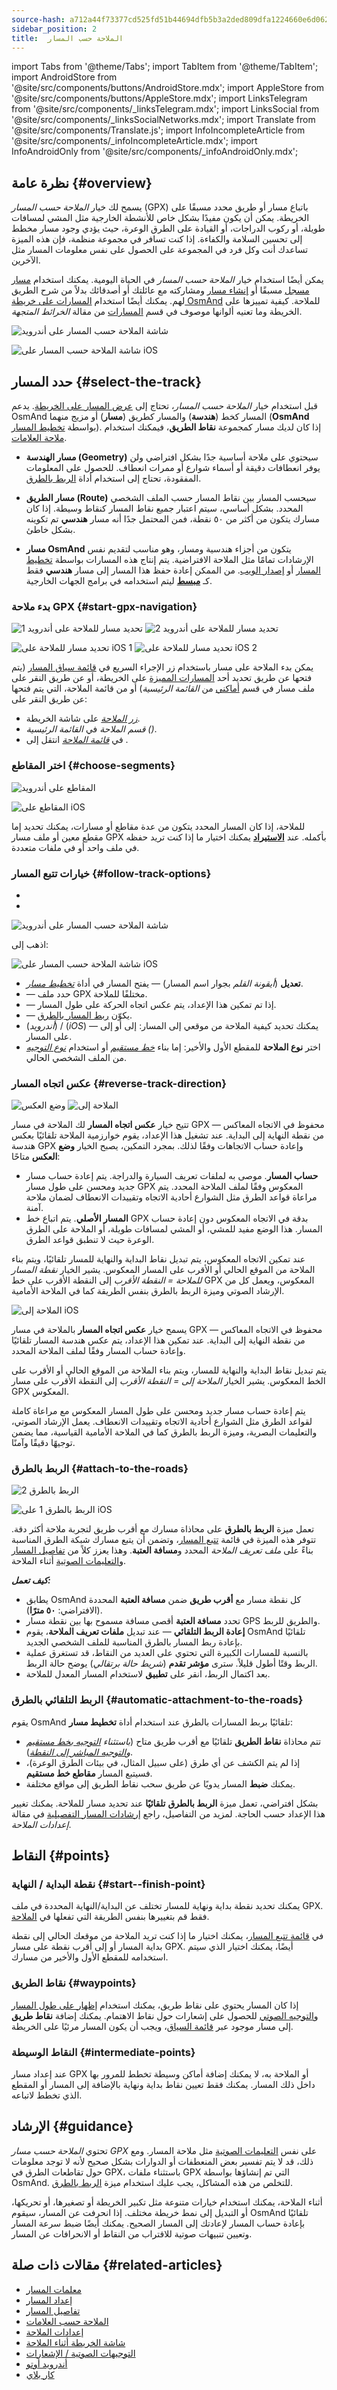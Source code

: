 ```yaml
---
source-hash: a712a44f73377cd525fd51b44694dfb5b3a2ded809dfa1224660e6d06215701e
sidebar_position: 2
title:  الملاحة حسب المسار
---
```


import Tabs from '@theme/Tabs';
import TabItem from '@theme/TabItem';
import AndroidStore from '@site/src/components/buttons/AndroidStore.mdx';
import AppleStore from '@site/src/components/buttons/AppleStore.mdx';
import LinksTelegram from '@site/src/components/_linksTelegram.mdx';
import LinksSocial from '@site/src/components/_linksSocialNetworks.mdx';
import Translate from '@site/src/components/Translate.js';
import InfoIncompleteArticle from '@site/src/components/_infoIncompleteArticle.mdx';
import InfoAndroidOnly from '@site/src/components/_infoAndroidOnly.mdx';


## نظرة عامة {#overview}

يسمح لك خيار *الملاحة حسب المسار* (GPX) باتباع مسار أو طريق محدد مسبقًا على الخريطة. يمكن أن يكون مفيدًا بشكل خاص للأنشطة الخارجية مثل المشي لمسافات طويلة، أو ركوب الدراجات، أو القيادة على الطرق الوعرة، حيث يؤدي وجود مسار مخطط إلى تحسين السلامة والكفاءة. إذا كنت تسافر في مجموعة منظمة، فإن هذه الميزة تساعدك أنت وكل فرد في المجموعة على الحصول على نفس معلومات المسار مثل الآخرين.  

يمكن أيضًا استخدام خيار *الملاحة حسب المسار* في الحياة اليومية. يمكنك استخدام [مسار مسجل](../../plugins/trip-recording.md) مسبقًا أو [إنشاء مسار](../../personal/tracks/manage-tracks.md#create-a-track) ومشاركته مع عائلتك أو أصدقائك بدلاً من شرح الطريق لهم. يمكنك أيضًا استخدام [المسارات على خريطة OsmAnd](../../../../blog/routes/) للملاحة. كيفية تمييزها على الخريطة وما تعنيه ألوانها موصوف في قسم [المسارات](../../map/vector-maps.md#routes) من مقالة *الخرائط المتجهة*.  

<Tabs groupId="operating-systems" queryString="current-os">

<TabItem value="android" label="أندرويد">  

![شاشة الملاحة حسب المسار على أندرويد](@site/static/img/navigation/gpx/navigation_gpx_android.png)

</TabItem>

<TabItem value="ios" label="iOS">

![شاشة الملاحة حسب المسار على iOS](@site/static/img/navigation/gpx/navigation_gpx_ios.png)

</TabItem>

</Tabs>


## حدد المسار {#select-the-track}

قبل استخدام خيار *الملاحة حسب المسار*، تحتاج إلى [عرض المسار على الخريطة](../../map/tracks/index.md#display-tracks-on-the-map). يدعم OsmAnd المسار كخط (**هندسة**) والمسار كطريق (**مسار**) أو مزيج منهما (**OsmAnd** بواسطة [تخطيط المسار](../../plan-route/create-route.md)). إذا كان لديك مسار كمجموعة **نقاط الطريق**، فيمكنك استخدام [ملاحة العلامات](./markers-navigation.md).


- **مسار الهندسة (Geometry)** سيحتوي على ملاحة أساسية جدًا بشكل افتراضي ولن يوفر انعطافات دقيقة أو أسماء شوارع أو ممرات انعطاف. للحصول على المعلومات المفقودة، تحتاج إلى استخدام أداة [الربط بالطرق](#attach-to-the-roads).

- **مسار الطريق (Route)** سيحسب المسار بين نقاط المسار حسب الملف الشخصي المحدد. بشكل أساسي، سيتم اعتبار جميع نقاط المسار كنقاط وسيطة. إذا كان مسارك يتكون من أكثر من ٥٠ نقطة، فمن المحتمل جدًا أنه مسار **هندسي** تم تكوينه بشكل خاطئ.

- **مسار OsmAnd** يتكون من أجزاء هندسية ومسار، وهو مناسب لتقديم نفس الإرشادات تمامًا مثل الملاحة الافتراضية. يتم إنتاج هذه المسارات بواسطة [تخطيط المسار](../../plan-route/create-route.md) أو [إصدار الويب](../../web/index.md). من الممكن إعادة حفظ هذا المسار إلى مسار **هندسي** فقط كـ [**مبسط**](../../plan-route/create-route.md#save-route) ليتم استخدامه في برامج الجهات الخارجية.


### بدء ملاحة GPX {#start-gpx-navigation}

<Tabs groupId="operating-systems" queryString="current-os">

<TabItem value="android" label="أندرويد">  

![تحديد مسار للملاحة على أندرويد 1](@site/static/img/navigation/gpx/follow_track_andr_1.png) ![تحديد مسار للملاحة على أندرويد 2](@site/static/img/navigation/gpx/follow_track_andr_2.png)

</TabItem>

<TabItem value="ios" label="iOS">

![تحديد مسار للملاحة على iOS 1](@site/static/img/navigation/gpx/follow_track_ios_1.png) ![تحديد مسار للملاحة على iOS 2](@site/static/img/navigation/gpx/follow_track_ios_2.png)

</TabItem>

</Tabs>

يمكن بدء الملاحة على مسار باستخدام زر الإجراء السريع في [قائمة سياق المسار](../../map/tracks/track-context-menu.md#add-waypoint-to-a-track) (يتم فتحها عن طريق تحديد أحد [المسارات المميزة](./route-navigation.md#history-of-previous-routes) على الخريطة، أو عن طريق النقر على ملف مسار في قسم [أماكني](../../personal/myplaces.md) من *القائمة الرئيسية*) أو من قائمة الملاحة، التي يتم فتحها عن طريق النقر على:

- [*زر الملاحة*](../../widgets/map-buttons.md#directions) على شاشة الخريطة.  
- *قسم الملاحة* في *القائمة الرئيسية* *(<Translate android="true" ids="shared_string_menu,shared_string_navigation"/>)*.
- في [*قائمة الملاحة*](./route-navigation.md#navigation-menu) انتقل إلى *<Translate android="true" ids="shared_string_settings,follow_track"/>*.  

### اختر المقاطع {#choose-segments}

<Tabs groupId="operating-systems" queryString="current-os">

<TabItem value="android" label="أندرويد">  

![المقاطع على أندرويد](@site/static/img/navigation/gpx/segments_andr.png)

</TabItem>

<TabItem value="ios" label="iOS">

![المقاطع على iOS](@site/static/img/navigation/gpx/segments_ios.png)

</TabItem>

</Tabs>

للملاحة، إذا كان المسار المحدد يتكون من عدة مقاطع أو مسارات، يمكنك تحديد إما مقطع معين أو ملف مسار GPX بأكمله. عند **[الاستيراد](../../personal/tracks/manage-tracks.md#import)** يمكنك اختيار ما إذا كنت تريد حفظه في ملف واحد أو في ملفات متعددة.


### خيارات تتبع المسار {#follow-track-options}

<Tabs groupId="operating-systems" queryString="current-os">

<TabItem value="android" label="أندرويد">  

- *<Translate android="true" ids="shared_string_navigation,shared_string_settings,follow_track"/>*
- *<Translate android="true" ids="help_article_map_track_context_menu_name,shared_string_options,follow_track"/>*

![شاشة الملاحة حسب المسار على أندرويد](@site/static/img/navigation/gpx/follow_the_track_5-1_andr.png)

</TabItem>

<TabItem value="ios" label="iOS">

اذهب إلى: *<Translate ios="true" ids="shared_string_navigation,shared_string_settings,follow_track"/>*


![شاشة الملاحة حسب المسار على iOS](@site/static/img/navigation/gpx/follow_the_track_4-1_ios.png)

</TabItem>

</Tabs>

- **تعديل** (*أيقونة القلم* بجوار اسم المسار) — يفتح المسار في أداة [*تخطيط مسار*](../../plan-route/create-route.md).
- **<Translate android="true" ids="select_another_track"/>** — حدد ملف GPX مختلفًا للملاحة.
- **<Translate android="true" ids="gpx_option_reverse_route"/>** — إذا تم تمكين هذا الإعداد، يتم عكس اتجاه الحركة على طول المسار.
- **<Translate android="true" ids="attach_to_the_roads"/>** — يكوّن [ربط المسار بالطرق](#attach-to-the-roads).
- **<Translate android="true" ids="pass_whole_track_descr"/>** (*أندرويد*) / **<Translate ios="true" ids="point_to_navigate"/>** (*iOS*) — يمكنك تحديد كيفية الملاحة من موقعي إلى المسار:
إلى *<Translate android="true" ids="start_of_the_track"/>* أو إلى *<Translate android="true" ids="nearest_point"/>* على المسار.
- اختر **نوع الملاحة** للمقطع الأول والأخير: إما بناء [*خط مستقيم*](../routing/straight-line-routing.md) أو استخدام [*نوع التوجيه*](../routing/osmand-routing.md#routing-types) من الملف الشخصي الحالي.


### عكس اتجاه المسار {#reverse-track-direction}

<Tabs groupId="operating-systems" queryString="current-os">

<TabItem value="android" label="أندرويد">  

![وضع العكس](@site/static/img/navigation/gpx/reverse_mode_android.png) ![الملاحة إلى](@site/static/img/navigation/gpx/navigate_to_android.png)

تتيح خيار **عكس اتجاه المسار** لك الملاحة في مسار GPX محفوظ في الاتجاه المعاكس — من نقطة النهاية إلى البداية. عند تشغيل هذا الإعداد، يقوم خوارزمية الملاحة تلقائيًا بعكس هندسة GPX وإعادة حساب الاتجاهات وفقًا لذلك. بمجرد التمكين، يصبح الخيار **وضع العكس** متاحًا:

- **حساب المسار**. موصى به لملفات تعريف السيارة والدراجة. يتم إعادة حساب مسار جديد ومحسن على طول مسار GPX المعكوس وفقًا لملف الملاحة المحدد. يتم مراعاة قواعد الطرق مثل الشوارع أحادية الاتجاه وتقييدات الانعطاف لضمان ملاحة آمنة.
- **المسار الأصلي**. يتم اتباع خط GPX بدقة في الاتجاه المعكوس دون إعادة حساب المسار. هذا الوضع مفيد للمشي، أو المشي لمسافات طويلة، أو الملاحة على الطرق الوعرة حيث لا تنطبق قواعد الطرق.

عند تمكين الاتجاه المعكوس، يتم تبديل نقاط البداية والنهاية للمسار تلقائيًا، ويتم بناء الملاحة من الموقع الحالي أو الأقرب على المسار المعكوس. يشير الخيار *نقطة المسار للملاحة = النقطة الأقرب* إلى النقطة الأقرب على خط GPX المعكوس، ويعمل كل من الإرشاد الصوتي وميزة الربط بالطرق بنفس الطريقة كما في الملاحة الأمامية.

</TabItem>

<TabItem value="ios" label="iOS">

![الملاحة إلى iOS](@site/static/img/navigation/gpx/navigate_to_ios.png)

يسمح خيار **عكس اتجاه المسار** بالملاحة في مسار GPX محفوظ في الاتجاه المعاكس — من نقطة النهاية إلى البداية. عند تمكين هذا الإعداد، يتم عكس هندسة المسار تلقائيًا وإعادة حساب المسار وفقًا لملف الملاحة المحدد.

يتم تبديل نقاط البداية والنهاية للمسار، ويتم بناء الملاحة من الموقع الحالي أو الأقرب على الخط المعكوس. يشير الخيار *الملاحة إلى = النقطة الأقرب* إلى النقطة الأقرب على مسار GPX المعكوس.

يتم إعادة حساب مسار جديد ومحسن على طول المسار المعكوس مع مراعاة كاملة لقواعد الطرق مثل الشوارع أحادية الاتجاه وتقييدات الانعطاف. يعمل الإرشاد الصوتي، والتعليمات البصرية، وميزة الربط بالطرق كما في الملاحة الأمامية القياسية، مما يضمن توجيهًا دقيقًا وآمنًا.

</TabItem>

</Tabs>


### الربط بالطرق {#attach-to-the-roads}

<Tabs groupId="operating-systems" queryString="current-os">

<TabItem value="android" label="أندرويد">  

![الربط بالطرق 2](@site/static/img/navigation/gpx/attach_roads_gpx_andr_2.png)

</TabItem>

<TabItem value="ios" label="iOS">

![الربط بالطرق 1 على iOS](@site/static/img/navigation/gpx/attach_to_the_roads_ios.png)

</TabItem>

</Tabs>

تعمل ميزة **الربط بالطرق** على محاذاة مسارك مع أقرب طريق لتجربة ملاحة أكثر دقة. تتوفر هذه الميزة في قائمة [تتبع المسار](#follow-track-options)، وتضمن أن يتبع مسارك شبكة الطرق المناسبة بناءً على *ملف تعريف الملاحة* المحدد و**مسافة العتبة**. وهذا يعزز كلاً من [تفاصيل المسار](../setup/route-details.md) و[التعليمات الصوتية](#guidance) أثناء الملاحة.

***كيف تعمل:***

- يطابق OsmAnd كل نقطة مسار مع **أقرب طريق** ضمن **مسافة العتبة** المحددة (الافتراضي: **٥٠ مترًا**).  
- تحدد **مسافة العتبة** أقصى مسافة مسموح بها بين نقطة مسار GPS والطريق للربط.
- **إعادة الربط التلقائي** — عند تبديل **ملفات تعريف الملاحة**، يقوم OsmAnd تلقائيًا بإعادة ربط المسار بالطرق المناسبة للملف الشخصي الجديد.
- بالنسبة للمسارات الكبيرة التي تحتوي على العديد من النقاط، قد تستغرق عملية الربط وقتًا أطول قليلاً. سترى **مؤشر تقدم** (*شريط حالة برتقالي*) يوضح حالة الربط.
- بعد اكتمال الربط، انقر على **تطبيق** لاستخدام المسار المعدل للملاحة.

### الربط التلقائي بالطرق {#automatic-attachment-to-the-roads}

يقوم OsmAnd تلقائيًا بربط المسارات بالطرق عند استخدام أداة **تخطيط مسار**:

- تتم محاذاة **نقاط الطريق** تلقائيًا مع أقرب طريق متاح (*باستثناء [التوجيه بخط مستقيم](../../navigation/routing/straight-line-routing.md) و[التوجيه المباشر إلى النقطة](../../navigation/routing/direct-to-point-routing.md)*).
- إذا لم يتم الكشف عن أي طرق (على سبيل المثال، في بيئات الطرق الوعرة)، فسيتبع المسار **مقاطع خط مستقيم**.
- يمكنك **ضبط** المسار يدويًا عن طريق سحب نقاط الطريق إلى مواقع مختلفة.

بشكل افتراضي، تعمل ميزة **الربط بالطرق** **تلقائيًا** عند تحديد مسار للملاحة. يمكنك تغيير هذا الإعداد حسب الحاجة. لمزيد من التفاصيل، راجع [إرشادات المسار التفصيلية](../guidance/navigation-settings.md#detailed-track-guidance) في مقالة *إعدادات الملاحة*.


## النقاط {#points}

### نقطة البداية / النهاية {#start--finish-point}

يمكنك تحديد نقطة بداية ونهاية للمسار تختلف عن البداية/النهاية المحددة في ملف GPX. فقط قم بتغييرها بنفس الطريقة التي تفعلها في [الملاحة](../setup/route-navigation.md#select-start-point).

في [قائمة تتبع المسار](#follow-track-options)، يمكنك اختيار ما إذا كنت تريد الملاحة من موقعك الحالي إلى نقطة بداية المسار أو إلى أقرب نقطة على مسار GPX. أيضًا، يمكنك اختيار [<Translate android="true" ids="nav_type_hint"/>](../routing/osmand-routing.md#routing-types) الذي سيتم استخدامه للمقطع الأول والأخير من مسارك.  

### نقاط الطريق {#waypoints}

إذا كان المسار يحتوي على نقاط طريق، يمكنك استخدام [إظهار على طول المسار](../guidance/map-during-navigation.md#show-points-along-the-route) و[التوجيه الصوتي](../guidance/voice-navigation.md#voice-settings) للحصول على إشعارات حول نقاط الاهتمام. يمكنك إضافة **نقاط طريق** إلى مسار موجود عبر [قائمة السياق](../../map/map-context-menu.md#-add--edit-track-waypoint)، ويجب أن يكون المسار مرئيًا على الخريطة.

### النقاط الوسيطة {#intermediate-points}

عند إعداد مسار GPX أو الملاحة به، لا يمكنك إضافة أماكن وسيطة تخطط للمرور بها داخل ذلك المسار. يمكنك فقط تعيين نقاط بداية ونهاية بالإضافة إلى المسار أو المقطع الذي تخطط لاتباعه.

## الإرشاد {#guidance}

تحتوي *الملاحة حسب مسار GPX* على نفس [التعليمات الصوتية](../guidance/voice-navigation.md) مثل ملاحة المسار. ومع ذلك، قد لا يتم تفسير بعض المنعطفات أو الدوارات بشكل صحيح لأنه لا توجد معلومات حول تقاطعات الطرق في GPX، باستثناء ملفات GPX التي تم إنشاؤها بواسطة OsmAnd. للتخلص من هذه المشاكل، يجب عليك استخدام ميزة [الربط بالطرق](#attach-to-the-roads).  

أثناء الملاحة، يمكنك استخدام خيارات متنوعة مثل تكبير الخريطة أو تصغيرها، أو تحريكها، أو التبديل إلى نمط خريطة مختلف. إذا انحرفت عن المسار، سيقوم OsmAnd تلقائيًا بإعادة حساب المسار لإعادتك إلى المسار الصحيح. يمكنك أيضًا ضبط سرعة المسار وتعيين تنبيهات صوتية للاقتراب من النقاط أو الانحرافات عن المسار.  


## مقالات ذات صلة {#related-articles}

- [معلمات المسار](../routing/osmand-routing.md#routing-types)
- [إعداد المسار](./route-navigation.md)
- [تفاصيل المسار](./route-details.md)
- [الملاحة حسب العلامات](./markers-navigation.md)
- [إعدادات الملاحة](../guidance/navigation-settings.md)
- [شاشة الخريطة أثناء الملاحة](../guidance/map-during-navigation.md)
- [التوجيهات الصوتية / الإشعارات](../guidance/voice-navigation.md)
- [أندرويد أوتو](../auto-car.md)
- [كار بلاي](../car-play.md)